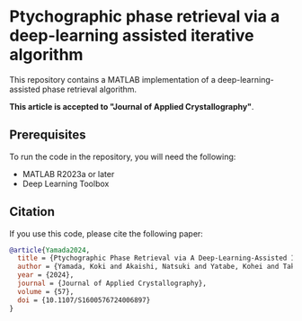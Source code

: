 # Ptychographic phase retrieval via a deep-learning assisted iterative algorithm

This repository contains a MATLAB implementation of a deep-learning-assisted phase retrieval algorithm.

**This article is accepted to "Journal of Applied Crystallography"**.
 <!--  [Paper Link]() -->

## Prerequisites
To run the code in the repository, you will need the following:
- MATLAB R2023a or later
- Deep Learning Toolbox

## Citation

If you use this code, please cite the following paper:

```bibtex
@article{Yamada2024,
  title = {Ptychographic Phase Retrieval via A Deep-Learning-Assisted Iterative Algorithm},
  author = {Yamada, Koki and Akaishi, Natsuki and Yatabe, Kohei and Takayama, Yuki},
  year = {2024},
  journal = {Journal of Applied Crystallography},
  volume = {57},
  doi = {10.1107/S1600576724006897}
}
```
